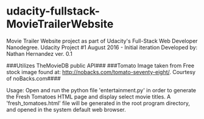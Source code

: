 # udacity-fullstack-MovieTrailerWebsite
Movie Trailer Website project as part of Udacity's Full-Stack Web Developer Nanodegree.
Udacity Project #1
August 2016 - Initial iteration
Developed by: Nathan Hernandez
ver. 0.1

###Utilizes TheMovieDB public API###
###Tomato Image taken from Free stock image found at: http://nobacks.com/tomato-seventy-eight/. Courtesy of noBacks.com####

Usage: Open and run the python file 'entertainment.py' in order to generate the Fresh Tomatoes HTML page and display select movie titles. A 'fresh_tomatoes.html' file will be generated in the root program directory, and opened in the system default web browser.
